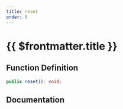 ```yaml
---
title: reset
order: 0
---
```


# {{ $frontmatter.title }}

## Function Definition

```ts
public reset(): void;
```

## Documentation

<!--@include: ./parts/reset.md-->

